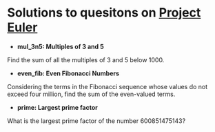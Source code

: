 # Solutions to quesitons on [Project Euler](https://projecteuler.net/archives)
- **mul_3n5: Multiples of 3 and 5**

Find the sum of all the multiples of 3 and 5 below 1000.

- **even_fib: Even Fibonacci Numbers**

Considering the terms in the Fibonacci sequence whose values do not exceed four million, find the sum of the even-valued terms.

- **prime: Largest prime factor**

What is the largest prime factor of the number 600851475143?
